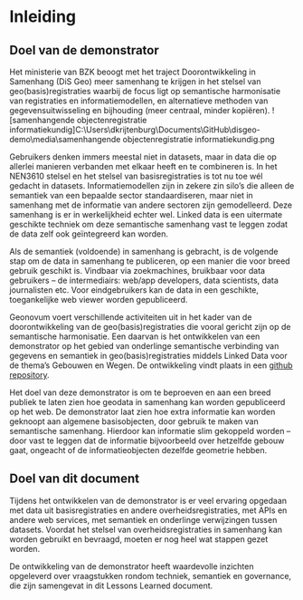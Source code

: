 # Inleiding

## Doel van de demonstrator
Het ministerie van BZK beoogt met het traject Doorontwikkeling in Samenhang (DiS Geo) meer samenhang te krijgen in het stelsel van geo(basis)registraties waarbij de focus ligt op semantische harmonisatie van registraties en informatiemodellen, en alternatieve methoden van gegevensuitwisseling en bijhouding (meer centraal, minder kopiëren).
![samenhangende objectenregistratie informatiekundig]C:\Users\dkrijtenburg\Documents\GitHub\disgeo-demo\media\samenhangende objectenregistratie informatiekundig.png

Gebruikers denken immers meestal niet in datasets, maar in data die op allerlei manieren verbanden met elkaar heeft en te combineren is. In het NEN3610 stelsel en het stelsel van basisregistraties is tot nu toe wél gedacht in datasets. Informatiemodellen zijn in zekere zin silo’s die alleen de semantiek van een bepaalde sector standaardiseren, maar niet in samenhang met de informatie van andere sectoren zijn gemodelleerd. Deze samenhang is er in werkelijkheid echter wel. Linked data is een uitermate geschikte techniek om deze semantische samenhang vast te leggen zodat de data zelf ook geïntegreerd kan worden.

Als de semantiek (voldoende) in samenhang is gebracht, is de volgende stap om de data in samenhang te publiceren, op een manier die voor breed gebruik geschikt is. Vindbaar via zoekmachines, bruikbaar voor data gebruikers – de intermediairs: web/app developers, data scientists, data journalisten etc. Voor eindgebruikers kan de data in een geschikte, toegankelijke web viewer worden gepubliceerd.

Geonovum voert verschillende activiteiten uit in het kader van de doorontwikkeling van de geo(basis)registraties die vooral gericht zijn op de semantische harmonisatie. Een daarvan is het ontwikkelen van een demonstrator op het gebied van onderlinge semantische verbinding van gegevens en semantiek in geo(basis)registraties middels Linked Data voor de thema’s Gebouwen en Wegen. De ontwikkeling vindt plaats in een [github repository](https://github.com/Geonovum/disgeo-demo).

Het doel van deze demonstrator is om te beproeven en aan een breed publiek te laten zien hoe geodata in samenhang kan worden gepubliceerd op het web. De demonstrator laat zien hoe extra informatie kan worden geknoopt aan algemene basisobjecten, door gebruik te maken van semantische samenhang. Hierdoor kan informatie slim gekoppeld worden – door vast te leggen dat de informatie bijvoorbeeld over hetzelfde gebouw gaat, ongeacht of de informatieobjecten dezelfde geometrie hebben.

## Doel van dit document
Tijdens het ontwikkelen van de demonstrator is er veel ervaring opgedaan met data uit basisregistraties en andere overheidsregistraties, met APIs en andere web services, met semantiek en onderlinge verwijzingen tussen datasets. Voordat het stelsel van overheidsregistraties in samenhang kan worden gebruikt en bevraagd, moeten er nog heel wat stappen gezet worden. 

De ontwikkeling van de demonstrator heeft waardevolle inzichten opgeleverd over vraagstukken rondom techniek, semantiek en governance, die zijn samengevat in dit Lessons Learned document. 